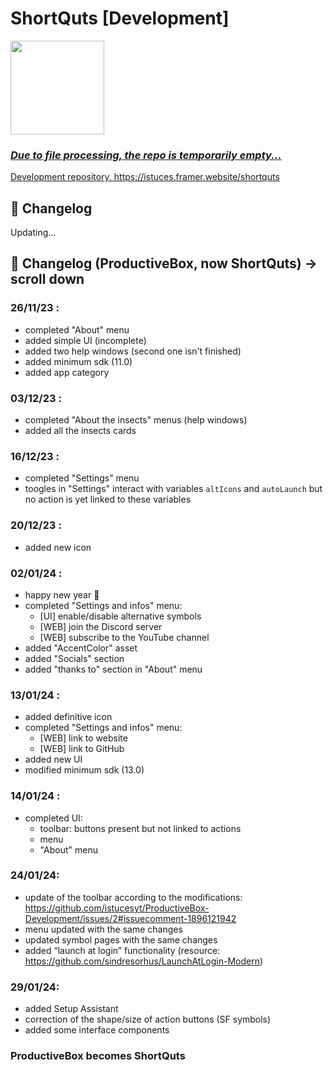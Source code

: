 # ShortQuts [Development]

<a href="https://zupimages.net/viewer.php?id=24/07/2mld.png"><img src="https://zupimages.net/up/24/07/2mld.png" alt="" width=150/>

### *Due to file processing, the repo is temporarily empty...*

Development repository. 
https://istuces.framer.website/shortquts

## 🧭 Changelog

Updating...

## 🧭 Changelog (ProductiveBox, now ShortQuts) -> scroll down

### 26/11/23 :
* completed "About" menu
* added simple UI (incomplete)
* added two help windows (second one isn't finished)
* added minimum sdk (11.0)
* added app category

### 03/12/23 :
* completed "About the insects" menus (help windows)
* added all the insects cards

### 16/12/23 :
* completed "Settings" menu
* toogles in "Settings" interact with variables `altIcons` and `autoLaunch` but no action is yet linked to these variables

### 20/12/23 :
* added new icon

### 02/01/24 :
* happy new year 🐞
* completed "Settings and infos" menu:
   - [UI] enable/disable alternative symbols
   - [WEB] join the Discord server
   - [WEB] subscribe to the YouTube channel
* added "AccentColor" asset
* added "Socials" section
* added "thanks to" section in "About" menu

### 13/01/24 :
* added definitive icon
* completed "Settings and infos" menu:
  - [WEB] link to website
  - [WEB] link to GitHub
* added new UI
* modified minimum sdk (13.0)

### 14/01/24 :
* completed UI:
  - toolbar: buttons present but not linked to actions
  - menu
  - "About" menu
 
### 24/01/24:
* update of the toolbar according to the modifications: https://github.com/istucesyt/ProductiveBox-Development/issues/2#issuecomment-1896121942
* menu updated with the same changes
* updated symbol pages with the same changes
* added “launch at login” functionality (resource: https://github.com/sindresorhus/LaunchAtLogin-Modern)

### 29/01/24:
* added Setup Assistant
* correction of the shape/size of action buttons (SF symbols)
* added some interface components

### ProductiveBox becomes ShortQuts
